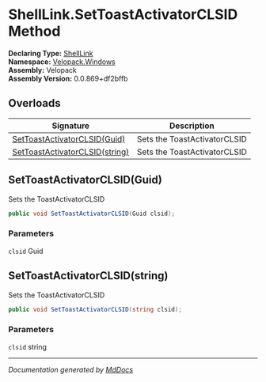 ﻿<!--  
  <auto-generated>   
    The contents of this file were generated by a tool.  
    Changes to this file may be list if the file is regenerated  
  </auto-generated>   
-->

# ShellLink.SetToastActivatorCLSID Method

**Declaring Type:** [ShellLink](../index.md)  
**Namespace:** [Velopack.Windows](../../index.md)  
**Assembly:** Velopack  
**Assembly Version:** 0.0.869+df2bffb

## Overloads

| Signature                                                       | Description                  |
| --------------------------------------------------------------- | ---------------------------- |
| [SetToastActivatorCLSID(Guid)](#settoastactivatorclsidguid)     | Sets the ToastActivatorCLSID |
| [SetToastActivatorCLSID(string)](#settoastactivatorclsidstring) | Sets the ToastActivatorCLSID |

## SetToastActivatorCLSID(Guid)

Sets the ToastActivatorCLSID

```csharp
public void SetToastActivatorCLSID(Guid clsid);
```

### Parameters

`clsid`  Guid

## SetToastActivatorCLSID(string)

Sets the ToastActivatorCLSID

```csharp
public void SetToastActivatorCLSID(string clsid);
```

### Parameters

`clsid`  string

___

*Documentation generated by [MdDocs](https://github.com/ap0llo/mddocs)*
